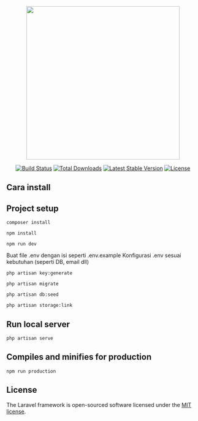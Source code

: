 <p align="center"><img src="https://res.cloudinary.com/dtfbvvkyp/image/upload/v1566331377/laravel-logolockup-cmyk-red.svg" width="400"></p>

<p align="center">
<a href="https://travis-ci.org/laravel/framework"><img src="https://travis-ci.org/laravel/framework.svg" alt="Build Status"></a>
<a href="https://packagist.org/packages/laravel/framework"><img src="https://poser.pugx.org/laravel/framework/d/total.svg" alt="Total Downloads"></a>
<a href="https://packagist.org/packages/laravel/framework"><img src="https://poser.pugx.org/laravel/framework/v/stable.svg" alt="Latest Stable Version"></a>
<a href="https://packagist.org/packages/laravel/framework"><img src="https://poser.pugx.org/laravel/framework/license.svg" alt="License"></a>
</p>

## Cara install

## Project setup
```
composer install
```
```
npm install
```
```
npm run dev
```
Buat file .env dengan isi seperti .env.example
Konfigurasi .env sesuai kebutuhan (seperti DB, email dll)
```
php artisan key:generate
```
```
php artisan migrate
```
```
php artisan db:seed
```
```
php artisan storage:link
```

## Run local server
```
php artisan serve
```

## Compiles and minifies for production
```
npm run production
```

## License

The Laravel framework is open-sourced software licensed under the [MIT license](https://opensource.org/licenses/MIT).
